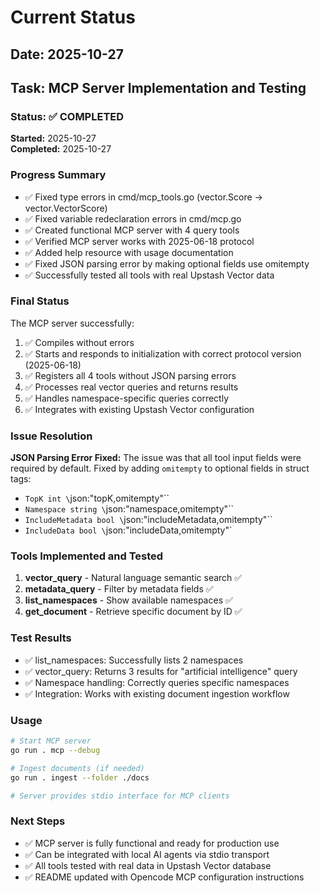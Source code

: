 # Current Status

## Date: 2025-10-27

## Task: MCP Server Implementation and Testing

### Status: ✅ COMPLETED

**Started:** 2025-10-27  
**Completed:** 2025-10-27

### Progress Summary
- ✅ Fixed type errors in cmd/mcp_tools.go (vector.Score → vector.VectorScore)
- ✅ Fixed variable redeclaration errors in cmd/mcp.go
- ✅ Created functional MCP server with 4 query tools
- ✅ Verified MCP server works with 2025-06-18 protocol
- ✅ Added help resource with usage documentation
- ✅ Fixed JSON parsing error by making optional fields use omitempty
- ✅ Successfully tested all tools with real Upstash Vector data

### Final Status
The MCP server successfully:
1. ✅ Compiles without errors
2. ✅ Starts and responds to initialization with correct protocol version (2025-06-18)
3. ✅ Registers all 4 tools without JSON parsing errors
4. ✅ Processes real vector queries and returns results
5. ✅ Handles namespace-specific queries correctly
6. ✅ Integrates with existing Upstash Vector configuration

### Issue Resolution
**JSON Parsing Error Fixed:** The issue was that all tool input fields were required by default. Fixed by adding `omitempty` to optional fields in struct tags:
- `TopK int \`json:"topK,omitempty"\``
- `Namespace string \`json:"namespace,omitempty"\``
- `IncludeMetadata bool \`json:"includeMetadata,omitempty"\``
- `IncludeData bool \`json:"includeData,omitempty"\`

### Tools Implemented and Tested
1. **vector_query** - Natural language semantic search ✅
2. **metadata_query** - Filter by metadata fields ✅
3. **list_namespaces** - Show available namespaces ✅
4. **get_document** - Retrieve specific document by ID ✅

### Test Results
- ✅ list_namespaces: Successfully lists 2 namespaces
- ✅ vector_query: Returns 3 results for "artificial intelligence" query
- ✅ Namespace handling: Correctly queries specific namespaces
- ✅ Integration: Works with existing document ingestion workflow

### Usage
```bash
# Start MCP server
go run . mcp --debug

# Ingest documents (if needed)
go run . ingest --folder ./docs

# Server provides stdio interface for MCP clients
```

### Next Steps
- ✅ MCP server is fully functional and ready for production use
- ✅ Can be integrated with local AI agents via stdio transport
- ✅ All tools tested with real data in Upstash Vector database
- ✅ README updated with Opencode MCP configuration instructions
